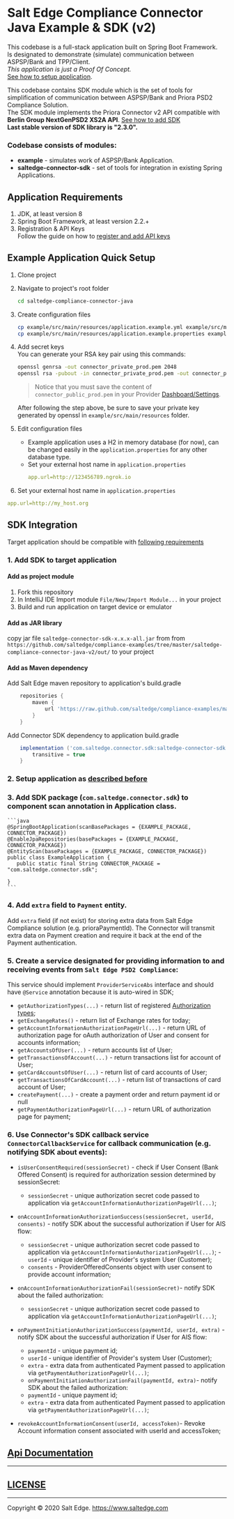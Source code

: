 # Salt Edge Compliance Connector Java Example & SDK (v2)

This codebase is a full-stack application built on Spring Boot Framework.  
Is designated to demonstrate (simulate) communication between ASPSP/Bank and TPP/Client.  
_This application is just a Proof Of Concept._  
[See how to setup application](#Example-Application-Quick-Setup).
  
This codebase contains SDK module which is the set of tools for simplification of communication between ASPSP/Bank and Priora PSD2 Compliance Solution.    
The SDK module implements the Priora Connector v2 API compatible with **Berlin Group NextGenPSD2 XS2A API**.
[See how to add SDK](#SDK-Integration)  
**Last stable version of SDK library is "2.3.0".**
  
### Codebase consists of modules:
* **example** - simulates work of ASPSP/Bank Application.  
* **saltedge-connector-sdk** - set of tools for integration in existing Spring Applications.   
  
## Application Requirements
  
1. JDK, at least version 8 
1. Spring Boot Framework, at least version 2.2.+
1. Registration & API Keys  
   Follow the guide on how to [register and add API keys](https://priora.saltedge.com/connector-docs#registration-api-keys)

## Example Application Quick Setup

1. Clone project
1. Navigate to project's root folder
    ```bash
    cd saltedge-compliance-connector-java
    ```
1. Create configuration files
    ```bash
    cp example/src/main/resources/application.example.yml example/src/main/resources/application.yml
    cp example/src/main/resources/application.example.properties example/src/main/resources/application.properties
    ```
1. Add secret keys  
    You can generate your RSA key pair using this commands: 
    ```bash
    openssl genrsa -out connector_private_prod.pem 2048
    openssl rsa -pubout -in connector_private_prod.pem -out connector_public_prod.pem
    ```
   > Notice that you must save the content of `connector_public_prod.pem` in your Provider [Dashboard/Settings](https://priora.saltedge.com/providers/settings).
   
   After following the step above, be sure to save your private key generated by openssl in `example/src/main/resources` folder.  
1. Edit configuration files  
    * Example application uses a H2 in memory database (for now), can be changed easily in the `application.properties` for any other database type.
    * Set your external host name in `application.properties`
      ```yaml
      app.url=http://123456789.ngrok.io
      ```
1. Set your external host name in `application.properties`
  ```yaml
  app.url=http://my_host.org
  ``` 

## SDK Integration  

Target application should be compatible with [following requirements](#Application-Requirements)

### 1. Add SDK to target application
#### Add as project module
  1. Fork this repository
  2. In IntelliJ IDE Import module `File/New/Import Module...` in your project
  3. Build and run application on target device or emulator
#### Add as JAR library
  copy jar file `saltedge-connector-sdk-x.x.x-all.jar` 
  from from `https://github.com/saltedge/compliance-examples/tree/master/saltedge-compliance-connector-java-v2/out/`
  to your project
#### Add as Maven dependency  
  Add Salt Edge maven repository to application's build.gradle
  ```groovy
      repositories {
          maven {
              url 'https://raw.github.com/saltedge/compliance-examples/master/maven-repo/'
          }
      }
  ```
  Add Connector SDK dependency to application build.gradle
  ```groovy
      implementation ('com.saltedge.connector.sdk:saltedge-connector-sdk:x.x.x') {
          transitive = true
      }
  ```
    
### 2. Setup application as [described before](#example-application-quick-setup)

### 3. Add SDK package (`com.saltedge.connector.sdk`) to component scan annotation in Application class.
    ```java
    @SpringBootApplication(scanBasePackages = {EXAMPLE_PACKAGE, CONNECTOR_PACKAGE})
    @EnableJpaRepositories(basePackages = {EXAMPLE_PACKAGE, CONNECTOR_PACKAGE})
    @EntityScan(basePackages = {EXAMPLE_PACKAGE, CONNECTOR_PACKAGE})
    public class ExampleApplication {
       public static final String CONNECTOR_PACKAGE = "com.saltedge.connector.sdk";
       
    }
    ```
    
### 4. Add `extra` field to `Payment` entity.
  Add `extra` field (if not exist) for storing extra data from Salt Edge Compliance solution (e.g. prioraPaymentId).
  The Connector will transmit extra data on Payment creation and require it back at the end of the Payment authentication.
  
### 5. Create a service designated for providing information to and receiving events from `Salt Edge PSD2 Compliance`:
  This service should implement `ProviderServiceAbs` interface and should have `@Service` annotation because it is auto-wired in SDK;  
  
  * `getAuthorizationTypes(...)` - return list of registered [Authorization types](https://priora.saltedge.com/providers/settings#authorization_types);
  * `getExchangeRates()` - return list of Exchange rates for today;
  * `getAccountInformationAuthorizationPageUrl(...)` - return URL of authorization page for oAuth authorization of User and consent for accounts information;
  * `getAccountsOfUser(...)` - return accounts list of User;
  * `getTransactionsOfAccount(...)` - return transactions list for account of User;
  * `getCardAccountsOfUser(...)` - return list of card accounts of User;
  * `getTransactionsOfCardAccount(...)` - return list of transactions of card account of User;
  * `createPayment(...)` - create a payment order and return payment id or null
  * `getPaymentAuthorizationPageUrl(...)` - return URL of authorization page for payment;  
   
### 6. Use Connector's SDK callback service `ConnectorCallbackService` for callback communication (e.g. notifying SDK about events):

  * `isUserConsentRequired(sessionSecret)` - check if User Consent (Bank Offered Consent) is required for authorization session determined by sessionSecret:
    - `sessionSecret` - unique authorization secret code passed to application via `getAccountInformationAuthorizationPageUrl(...)`;

  * `onAccountInformationAuthorizationSuccess(sessionSecret, userId, consents)` - notify SDK about the successful authorization if User for AIS flow:  
    - `sessionSecret` - unique authorization secret code passed to application via `getAccountInformationAuthorizationPageUrl(...)`;       - `userId` - unique identifier of Provider's system User (Customer);  
    - `consents` - ProviderOfferedConsents object with user consent to provide account information;  

  * `onAccountInformationAuthorizationFail(sessionSecret)`- notify SDK about the failed authorization:  
    - `sessionSecret` - unique authorization secret code passed to application via `getAccountInformationAuthorizationPageUrl(...)`;
      
  * `onPaymentInitiationAuthorizationSuccess(paymentId, userId, extra)` - notify SDK about the successful authorization if User for AIS flow:  
    - `paymentId` - unique payment id;  
    - `userId` - unique identifier of Provider's system User (Customer);  
    - `extra` - extra data from authenticated Payment passed to application via `getPaymentAuthorizationPageUrl(...)`;  

    * `onPaymentInitiationAuthorizationFail(paymentId, extra)`- notify SDK about the failed authorization:  
    - `paymentId` - unique payment id;
    - `extra` - extra data from authenticated Payment passed to application via `getPaymentAuthorizationPageUrl(...)`;
      
  * `revokeAccountInformationConsent(userId, accessToken)`- Revoke Account information consent associated with userId and accessToken;  
  
  
## [Api Documentation](https://priora.banksalt.com/docs/aspsp/v2)
  
---
## [LICENSE](LICENSE.txt)

---
Copyright © 2020 Salt Edge. https://www.saltedge.com